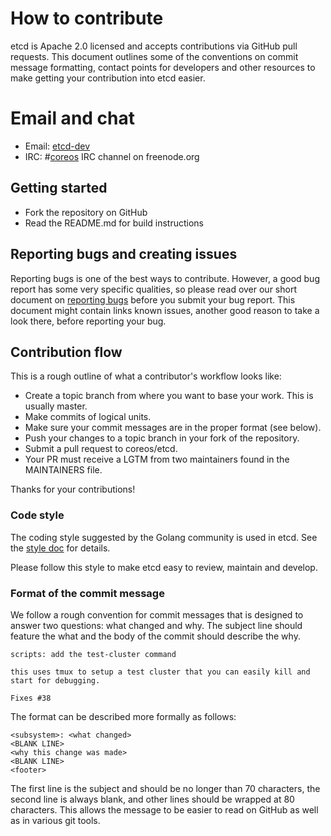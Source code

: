 # How to contribute

etcd is Apache 2.0 licensed and accepts contributions via GitHub pull requests. This document outlines some of the conventions on commit message formatting, contact points for developers and other resources to make getting your contribution into etcd easier.

# Email and chat

- Email: [etcd-dev](https://groups.google.com/forum/?hl=en#!forum/etcd-dev)
- IRC: #[coreos](irc://irc.freenode.org:6667/#coreos) IRC channel on freenode.org

## Getting started

- Fork the repository on GitHub
- Read the README.md for build instructions

## Reporting bugs and creating issues

Reporting bugs is one of the best ways to contribute. However, a good bug report
has some very specific qualities, so please read over our short document on
[reporting bugs](https://github.com/coreos/etcd/blob/master/Documentation/reporting_bugs.md)
before you submit your bug report. This document might contain links known
issues, another good reason to take a look there, before reporting your bug.

## Contribution flow

This is a rough outline of what a contributor's workflow looks like:

- Create a topic branch from where you want to base your work. This is usually master.
- Make commits of logical units.
- Make sure your commit messages are in the proper format (see below).
- Push your changes to a topic branch in your fork of the repository.
- Submit a pull request to coreos/etcd.
- Your PR must receive a LGTM from two maintainers found in the MAINTAINERS file.

Thanks for your contributions!

### Code style

The coding style suggested by the Golang community is used in etcd. See the [style doc](https://github.com/golang/go/wiki/CodeReviewComments) for details.

Please follow this style to make etcd easy to review, maintain and develop.

### Format of the commit message

We follow a rough convention for commit messages that is designed to answer two
questions: what changed and why. The subject line should feature the what and
the body of the commit should describe the why.

```
scripts: add the test-cluster command

this uses tmux to setup a test cluster that you can easily kill and
start for debugging.

Fixes #38
```

The format can be described more formally as follows:

```
<subsystem>: <what changed>
<BLANK LINE>
<why this change was made>
<BLANK LINE>
<footer>
```

The first line is the subject and should be no longer than 70 characters, the
second line is always blank, and other lines should be wrapped at 80 characters.
This allows the message to be easier to read on GitHub as well as in various
git tools.
